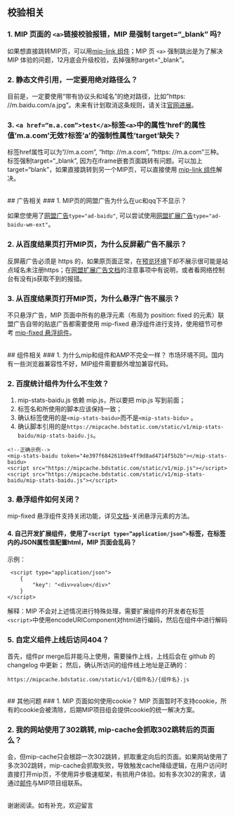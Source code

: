 ## 校验相关
### 1. MIP 页面的 `<a>`链接校验报错，MIP 是强制 target=“_blank” 吗?  

如果想直接跳转MIP页，可以用[mip-link 组件](https://www.mipengine.org/doc/3-widget/3-customize-widget/link-widget.html)；MIP 页 `<a>` 强制跳出是为了解决 MIP 体验的问题，12月底会升级校验，去掉强制target=“_blank”。

### 2. 静态文件引用，一定要用绝对路径么？

目前是，一定要使用“带有协议头和域名”的绝对路径，比如”https: //m.baidu.com/a.jpg”。未来有计划取消这条规则，请关注[官网进展](https://www.mipengine.org/timeline.html#all)。

### 3. `<a href=“m.a.com”>test</a>`标签`<a>`中的属性’href’的属性值’m.a.com’无效?标签’a’的强制性属性’target’缺失？

标签href属性可以为“//m.a.com”, “http: //m.a.com”, “https: //m.a.com”三种。标签强制target=“_blank”, 因为在iframe嵌套页面跳转有问题。可以加上target=“blank”，如果直接跳转到另一个MIP页，可以直接使用 [mip-link 组件](https://www.mipengine.org/doc/3-widget/3-customize-widget/link-widget.html)解决。

<br>
## 广告相关
### 1. MIP页的网盟广告为什么在uc和qq下不显示？

如果您使用了[网盟广告](https://www.mipengine.org/doc/3-widget/5-ad-widget/ad-baidu-widget.html)`type="ad-baidu"`, 可以尝试使用[网盟扩展广告](https://www.mipengine.org/doc/3-widget/5-ad-widget/ad-baidu-wm-ext-widget.html)`type="ad-baidu-wm-ext"`。

### 2. 从百度结果页打开MIP页，为什么反屏蔽广告不展示？

反屏蔽广告必须是 https 的，如果原页面正常，在[预览环境](https://www.mipengine.org/validator/preview)下却不展示很可能是站点域名未注册https；在[网盟扩展广告文档](https://www.mipengine.org/doc/3-widget/5-ad-widget/ad-baidu-wm-ext-widget.html)的注意事项中有说明，或者看网络控制台有没有js获取不到的报错。

### 3. 从百度结果页打开MIP页，为什么悬浮广告不展示？

不只悬浮广告，MIP 页面中所有的悬浮元素（布局为 position: fixed 的元素）联盟广告自带的贴底广告都需要使用 mip-fixed 悬浮组件进行支持，使用细节可参考 [mip-fixed 悬浮组件](https://www.mipengine.org/doc/3-widget/3-customize-widget/fixed-widget.html)。

<br>
## 组件相关
### 1. 为什么mip和组件和AMP不完全一样？
市场环境不同。国内有一些浏览器兼容性不好，MIP组件需要额外增加兼容代码。

### 2. 百度统计组件为什么不生效？
1) mip-stats-baidu.js 依赖 mip.js，所以要把 mip.js 写到前面；
2) 标签名和所使用的脚本应该保持一致；
3) 确认标签使用的是`<mip-stats-baidu>`而不是`<mip-stats-bidu>` 。
4) 确认脚本引用的是`https://mipcache.bdstatic.com/static/v1/mip-stats-baidu/mip-stats-baidu.js`。
```
<!--正确示例-->
<mip-stats-baidu token="4e397f684261b9e4ff9d8ad4714f5b2b"></mip-stats-baidu>
<script src="https://mipcache.bdstatic.com/static/v1/mip.js"></script>
<script src="https://mipcache.bdstatic.com/static/v1/mip-stats-baidu/mip-stats-baidu.js"></script>
```

### 3. 悬浮组件如何关闭？
mip-fixed 悬浮组件支持关闭功能，详见[文档](https://www.mipengine.org/doc/3-widget/3-customize-widget/fixed-widget.html)-关闭悬浮元素的方法。

#### 4. 自己开发扩展组件，使用了`<script type=”application/json”>`标签，在标签内的JSON属性值配置html，MIP 页面会乱码？
示例：
```
 <script type="application/json">
    {
        "key": "<div>value</div>"
    }
</script>
```
解释：MIP 不会对上述情况进行特殊处理，需要扩展组件的开发者在标签`<script>`中使用encodeURIComponent对html进行编码，然后在组件中进行解码

### 5. 自定义组件上线后访问404？
首先，组件pr merge后并能马上使用，需要操作上线，上线后会在 github 的 changelog 中更新；
然后，确认所访问的组件线上地址是正确的：
```
https://mipcache.bdstatic.com/static/v1/{组件名}/{组件名}.js
```

<br>
## 其他问题
### 1. MIP 页面如何使用cookie？
MIP 页面暂时不支持cookie，所有的cookie会被清除，后期MIP项目组会提供cookie的统一解决方案。

### 2. 我的网站使用了302跳转, mip-cache会抓取302跳转后的页面么？
会，但mip-cache只会根踪一次302跳转，抓取重定向后的页面。如果网站使用了多次302跳转，mip-cache会抓取失败，导致触发cache降级逻辑，在用户访问时直接打开mip页，不使用异步极速框架，有损用户体验。如有多次302的需求，请通过[邮件](mailto:mip-support@baidu.com)与MIP项目组联系。

<br>
谢谢阅读。如有补充，欢迎留言